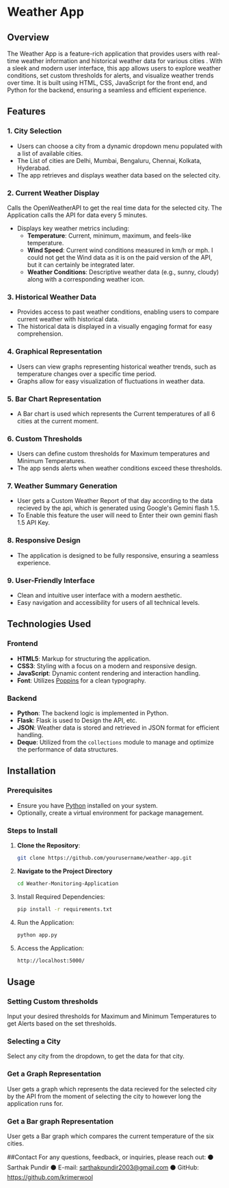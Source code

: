 # Weather App

## Overview

The Weather App is a feature-rich application that provides users with real-time weather information and historical weather data for various cities . With a sleek and modern user interface, this app allows users to explore weather conditions, set custom thresholds for alerts, and visualize weather trends over time. It is built using HTML, CSS, JavaScript for the front end, and Python for the backend, ensuring a seamless and efficient experience.

## Features

### 1. City Selection
- Users can choose a city from a dynamic dropdown menu populated with a list of available cities.
- The List of cities are Delhi, Mumbai, Bengaluru, Chennai, Kolkata, Hyderabad.
- The app retrieves and displays weather data based on the selected city.

### 2. Current Weather Display
Calls the OpenWeatherAPI to get the real time data for the selected city. The Application calls the API for data every 5 minutes.
- Displays key weather metrics including:
  - **Temperature**: Current, minimum, maximum, and feels-like temperature.
  - **Wind Speed**: Current wind conditions measured in km/h or mph. I could not get the Wind data as it is on the paid version of the API, but it can certainly be integrated later.
  - **Weather Conditions**: Descriptive weather data (e.g., sunny, cloudy) along with a corresponding weather icon.

### 3. Historical Weather Data
- Provides access to past weather conditions, enabling users to compare current weather with historical data.
- The historical data is displayed in a visually engaging format for easy comprehension.

### 4. Graphical Representation
- Users can view graphs representing historical weather trends, such as temperature changes over a specific time period.
- Graphs allow for easy visualization of fluctuations in weather data.

### 5. Bar Chart Representation
- A Bar chart is used which represents the Current temperatures of all 6 cities at the current moment.

### 6. Custom Thresholds
- Users can define custom thresholds for Maximum temperatures and Minimum Temperatures.
- The app sends alerts when weather conditions exceed these thresholds.

### 7. Weather Summary Generation
-  User gets a Custom Weather Report of that day according to the data recieved by the api, which is generated using Google's Gemini flash 1.5.
-  To Enable this feature the user will need to Enter their own gemini flash 1.5 API Key.

### 8. Responsive Design
- The application is designed to be fully responsive, ensuring a seamless experience.

### 9. User-Friendly Interface
- Clean and intuitive user interface with a modern aesthetic.
- Easy navigation and accessibility for users of all technical levels.

## Technologies Used

### Frontend
- **HTML5**: Markup for structuring the application.
- **CSS3**: Styling with a focus on a modern and responsive design.
- **JavaScript**: Dynamic content rendering and interaction handling.
- **Font**: Utilizes [Poppins](https://fonts.google.com/specimen/Poppins) for a clean typography.

### Backend
- **Python**: The backend logic is implemented in Python.
- **Flask**: Flask is used to Design the API, etc.
- **JSON**: Weather data is stored and retrieved in JSON format for efficient handling.
- **Deque**: Utilized from the `collections` module to manage and optimize the performance of data structures.

## Installation

### Prerequisites
- Ensure you have [Python](https://www.python.org/downloads/) installed on your system.
- Optionally, create a virtual environment for package management.

### Steps to Install
1. **Clone the Repository**:
   ```bash
   git clone https://github.com/yourusername/weather-app.git

2. **Navigate to the Project Directory**
   ```bash
   cd Weather-Monitoring-Application
   
3. Install Required Dependencies:
   ```bash
   pip install -r requirements.txt
4. Run the Application:
   ```bash
   python app.py
5. Access the Application:
   ```bash
   http://localhost:5000/

## Usage
### Setting Custom thresholds
Input your desired thresholds for Maximum and Minimum Temperatures to get Alerts based on the set thresholds.

### Selecting a City
Select any city from the dropdown, to get the data for that city.

### Get a Graph Representation
User gets a graph which represents the data recieved for the selected city by the API from the moment of selecting the city to however long the application runs for.

### Get a Bar graph Representation
User gets a Bar graph which compares the current temperature of the six cities.

##Contact
For any questions, feedback, or inquiries, please reach out:
⚫ Sarthak Pundir
⚫ E-mail: sarthakpundir2003@gmail.com
⚫ GitHub: https://github.com/krimerwool

